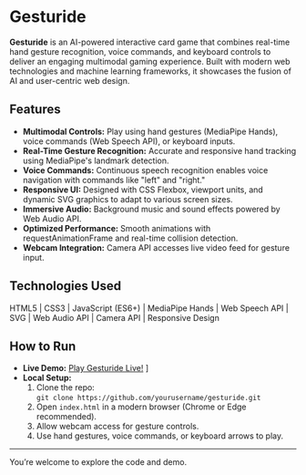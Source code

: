 

# Gesturide

**Gesturide** is an AI-powered interactive card game that combines real-time hand gesture recognition, voice commands, and keyboard controls to deliver an engaging multimodal gaming experience. Built with modern web technologies and machine learning frameworks, it showcases the fusion of AI and user-centric web design.

## Features

- **Multimodal Controls:** Play using hand gestures (MediaPipe Hands), voice commands (Web Speech API), or keyboard inputs.
- **Real-Time Gesture Recognition:** Accurate and responsive hand tracking using MediaPipe's landmark detection.
- **Voice Commands:** Continuous speech recognition enables voice navigation with commands like "left" and "right."
- **Responsive UI:** Designed with CSS Flexbox, viewport units, and dynamic SVG graphics to adapt to various screen sizes.
- **Immersive Audio:** Background music and sound effects powered by Web Audio API.
- **Optimized Performance:** Smooth animations with requestAnimationFrame and real-time collision detection.
- **Webcam Integration:** Camera API accesses live video feed for gesture input.

## Technologies Used

HTML5 | CSS3 | JavaScript (ES6+) | MediaPipe Hands | Web Speech API | SVG | Web Audio API | Camera API | Responsive Design

## How to Run

- **Live Demo:** [Play Gesturide Live!](https://codepen.io/Meghana-Malloju/full/NPqwrmx)
]  
- **Local Setup:**  
  1. Clone the repo:  
     `git clone https://github.com/yourusername/gesturide.git`  
  2. Open `index.html` in a modern browser (Chrome or Edge recommended).  
  3. Allow webcam access for gesture controls.  
  4. Use hand gestures, voice commands, or keyboard arrows to play.

---

You’re welcome to explore the code and demo.
